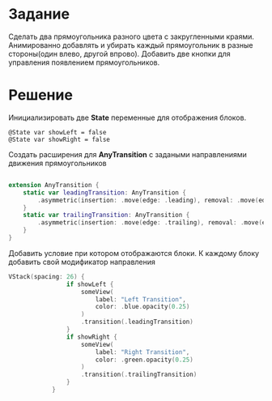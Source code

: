 # Задание

Сделать два прямоугольника разного цвета с закругленными краями. Анимированно добавлять и убирать каждый прямоугольник в разные стороны(один влево, другой впрово). Добавить две кнопки для управления появлением прямоугольников.

# Решение

Инициализировать две **State** переменные для отображения блоков.

	@State var showLeft = false
	@State var showRight = false


Создать расширения для **AnyTransition** с задаными направлениями движения прямоугольников

```swift

extension AnyTransition {
    static var leadingTransition: AnyTransition {
        .asymmetric(insertion: .move(edge: .leading), removal: .move(edge: .leading))
    }
    static var trailingTransition: AnyTransition {
        .asymmetric(insertion: .move(edge: .trailing), removal: .move(edge: .trailing))
    }
}

```
Добавить условие при котором отображаются блоки. К каждому блоку добавить свой модификатор направления

```swift
VStack(spacing: 26) {
                if showLeft {
                    someView(
                        label: "Left Transition",
                        color: .blue.opacity(0.25)
                    )
                    .transition(.leadingTransition)
                }
                if showRight {
                    someView(
                        label: "Right Transition",
                        color: .green.opacity(0.25)
                    )
                    .transition(.trailingTransition)
                }
            }
```